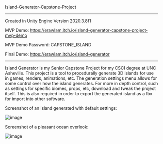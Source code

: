 Island-Generator-Capstone-Project
__________________________________

Created in Unity Engine Version 2020.3.8f1

MVP Demo: https://erawlam.itch.io/island-generator-capstone-project-mvp-demo

MVP Demo Password: CAPSTONE_ISLAND

Final Demo: https://erawlam.itch.io/island-generator

__________________________________

Island Generator is my Senior Capstone Project for my CSCI degree at UNC Asheville. This project is a tool to procedurally generate 3D islands for use in games, renders, animations, etc. The generation settings menu allows for some control over how the island generates. For more in depth control, such as settings for specific biomes, props, etc, download and tweak the project itself. This is also required in order to export the generated island as a fbx for import into other software.

Screenshot of an island generated with default settings:

![image](https://user-images.githubusercontent.com/42820166/159279495-0b1d6f1f-548c-4492-841d-ed451e03b396.png)

Screenshot of a pleasant ocean overlook:

![image](https://user-images.githubusercontent.com/42820166/159279884-6ca75c5b-dd9c-4f50-9ba2-19a8175b2fa0.png)
